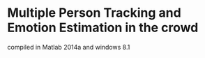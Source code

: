 # Multiple Person Tracking and Emotion Estimation in the crowd

compiled in Matlab 2014a and windows 8.1